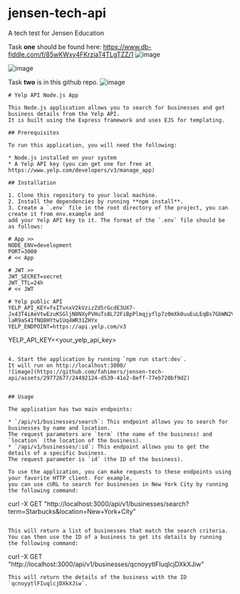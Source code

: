 # jensen-tech-api
A tech test for Jensen Education

Task **one** should be found here: 
https://www.db-fiddle.com/f/85wKWxy4FKrziaT4TLgTZZ/1
![image](https://github.com/fahimers/jensen-tech-api/assets/29772677/63d4a081-f803-46f5-b5c2-7e9943933333)

![image](https://github.com/fahimers/jensen-tech-api/assets/29772677/76014569-3652-49d5-ac5e-93c3fbd8c0ef)



Task **two** is in this github repo.
![image](https://github.com/fahimers/jensen-tech-api/assets/29772677/b181989f-ea43-4bd8-83af-193fadf2dd14)

```
# Yelp API Node.js App

This Node.js application allows you to search for businesses and get business details from the Yelp API.
It is built using the Express framework and uses EJS for templating.

## Prerequisites

To run this application, you will need the following:

* Node.js installed on your system
* A Yelp API key (you can get one for free at https://www.yelp.com/developers/v3/manage_app)

## Installation

1. Clone this repository to your local machine.
2. Install the dependencies by running **npm install**.
3. Create a `.env` file in the root directory of the project, you can create it from env.example and
add your Yelp API key to it. The format of the `.env` file should be as follows:

# App >>
NODE_ENV=development
PORT=3000
# << App

# JWT >>
JWT_SECRET=secret
JWT_TTL=24h
# << JWT

# Yelp public API
YELP_API_KEY=fxITvnxV2kVzizZd5rGcdE3UX7-Jx43T4iAeVtwEzuKSGljN8NXyPVHuTs8L72FiBpPlmqjyflp7z0mXk0uuEuLEqBs7GbWN2VF-laR9aS41fNQ8HYtw1Uq4WR31ZHYx
YELP_ENDPOINT=https://api.yelp.com/v3

```
YELP_API_KEY=<your_yelp_api_key>

```

4. Start the application by running `npm run start:dev`.
It will run on http://localhost:3000/
![image](https://github.com/fahimers/jensen-tech-api/assets/29772677/24492124-d539-41e2-8eff-77eb720bf9d2)


## Usage

The application has two main endpoints:

* `/api/v1/businesses/search`: This endpoint allows you to search for businesses by name and location.
The request parameters are `term` (the name of the business) and `location` (the location of the business).
* `/api/v1/businesses/:id`: This endpoint allows you to get the details of a specific business.
The request parameter is `id` (the ID of the business).

To use the application, you can make requests to these endpoints using your favorite HTTP client. For example,
you can use cURL to search for businesses in New York City by running the following command:

```
curl -X GET "http://localhost:3000/api/v1/businesses/search?term=Starbucks&location=New+York+City"
```

This will return a list of businesses that match the search criteria. You can then use the ID of a business to get its details by running the following command:

```
curl -X GET "http://localhost:3000/api/v1/businesses/qcnoyytlFIuqlcjDXkXJiw"
```
This will return the details of the business with the ID `qcnoyytlFIuqlcjDXkXJiw`.

